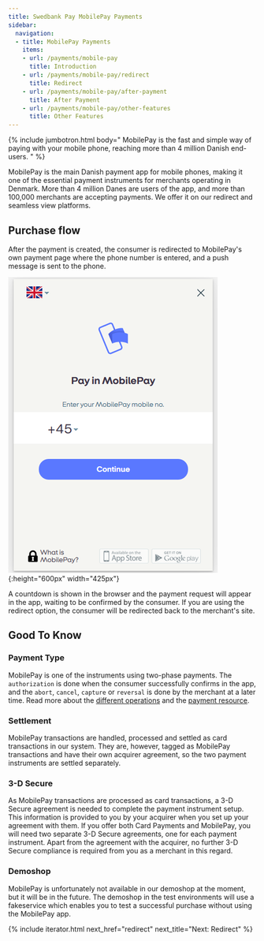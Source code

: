 ```yaml
---
title: Swedbank Pay MobilePay Payments
sidebar:
  navigation:
  - title: MobilePay Payments
    items:
    - url: /payments/mobile-pay
      title: Introduction
    - url: /payments/mobile-pay/redirect
      title: Redirect
    - url: /payments/mobile-pay/after-payment
      title: After Payment
    - url: /payments/mobile-pay/other-features
      title: Other Features
---
```


{% include jumbotron.html body="  MobilePay is the fast and simple way of
paying with your mobile phone, reaching more than 4 million Danish end-users.  " %}

MobilePay is the main Danish payment app for mobile phones, making it one of the
essential payment instruments for merchants operating in Denmark. More than 4
million Danes are users of the app, and more than 100,000 merchants are
accepting payments. We offer it on our redirect and seamless view platforms.

## Purchase flow

After the payment is created, the consumer is redirected to MobilePay's
own payment page where the phone number is entered, and a push message is sent
to the phone.

![screenshot of the MobilePay number input page][mobilepay-number-input]{:height="600px" width="425px"}

A countdown is shown in the browser and the payment request will appear in the
app, waiting to be confirmed by the consumer. If you are using the redirect
option, the consumer will be redirected back to the merchant's site.

## Good To Know

### Payment Type

MobilePay is one of the instruments using two-phase payments. The
`authorization` is done when the consumer successfully confirms in the app, and
the `abort`, `cancel`, `capture` or `reversal` is done by the merchant at a
later time. Read more about the [different operations][other-features] and the
[payment resource][payment-resource].

### Settlement

MobilePay transactions are handled, processed and settled as card transactions
in our system. They are, however, tagged as MobilePay transactions and have
their own acquirer agreement, so the two payment instruments are settled
separately.

### 3-D Secure

As MobilePay transactions are processed as card transactions, a 3-D Secure
agreement is needed to complete the payment instrument setup. This information
is provided to you by your acquirer when you set up your agreement with them. If
you offer both Card Payments and MobilePay, you will need two separate 3-D
Secure agreements, one for each payment instrument. Apart from the agreement
with the acquirer, no further 3-D Secure compliance is required from you as a
merchant in this regard.

### Demoshop

MobilePay is unfortunately not available in our demoshop at the moment, but it
will be in the future. The demoshop in the test environments will use a
fakeservice which enables you to test a successful purchase without using the
MobilePay app.

{% include iterator.html
                         next_href="redirect"
                         next_title="Next: Redirect" %}

[mobilepay-number-input]: /assets/img/payments/mobilepay-redirect-en.png
[payment-resource]: /payments/mobile-pay/other-features#payment-resource
[other-features]: /payments/mobile-pay/other-features#operations
